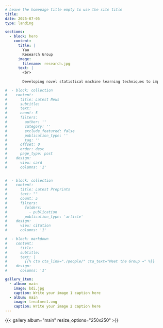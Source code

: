 ```yaml
---
# Leave the homepage title empty to use the site title
title:
date: 2025-07-05
type: landing

sections:
  - block: hero
    content:
      title: |
        Yau
        Research Group
      image:
        filename: research.jpg
      text: |
        <br>
        
        Developing novel statistical machine learning techniques to improve health and wellbeing through collaboration with the biological and medical sciences.

#  - block: collection
#    content:
#      title: Latest News
#      subtitle:
#      text:
#      count: 5
#      filters:
#        author: ''
#        category: ''
#        exclude_featured: false
#        publication_type: ''
#        tag: ''
#      offset: 0
#      order: desc
#      page_type: post
#    design:
#      view: card
#      columns: '1'
  

#  - block: collection
#    content:
#      title: Latest Preprints
#      text: ""
#      count: 5
#      filters:
#        folders:
#          - publication
#        publication_type: 'article'
#    design:
#      view: citation
#      columns: '1'

#  - block: markdown
#    content:
#      title:
#      subtitle:
#      text: |
#        {{% cta cta_link="./people/" cta_text="Meet the Group →" %}}
#    design:
#      columns: '1'

gallery_item:
  - album: main
    image: bdi.jpg
    caption: Write your image 1 caption here
  - album: main
    image: treatment.ong
    caption: Write your image 2 caption here
---
```


{{< gallery album="main" resize_options="250x250" >}}
  